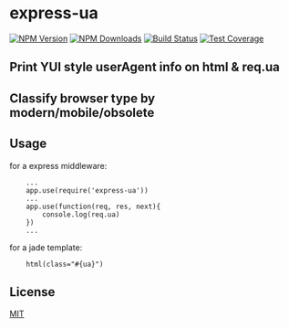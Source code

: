 # express-ua

[![NPM Version][npm-image]][npm-url]
[![NPM Downloads][downloads-image]][downloads-url]
[![Build Status][travis-image]][travis-url]
[![Test Coverage][coveralls-image]][coveralls-url]

## Print YUI style userAgent info on html & req.ua
## Classify browser type by modern/mobile/obsolete

## Usage

for a express middleware:
```
	...
	app.use(require('express-ua'))
	...
	app.use(function(req, res, next){
		console.log(req.ua)
	})
	...

```

for a jade template:
```
	html(class="#{ua}")
```
>>> <html class="ua-ie ua-ie11 ua-win">


## License

[MIT](LICENSE)

[npm-image]: https://img.shields.io/npm/v/express-ua.svg?style=flat
[npm-url]: https://npmjs.org/package/express-ua
[travis-image]: https://travis-ci.org/cutsin/express-ua.svg
[travis-url]: https://travis-ci.org/cutsin/express-ua
[coveralls-image]: https://img.shields.io/coveralls/cutsin/express-ua.svg?style=flat
[coveralls-url]: https://coveralls.io/r/cutsin/express-ua
[downloads-image]: https://img.shields.io/npm/dm/express-ua.svg?style=flat
[downloads-url]: https://npmjs.org/package/express-ua
